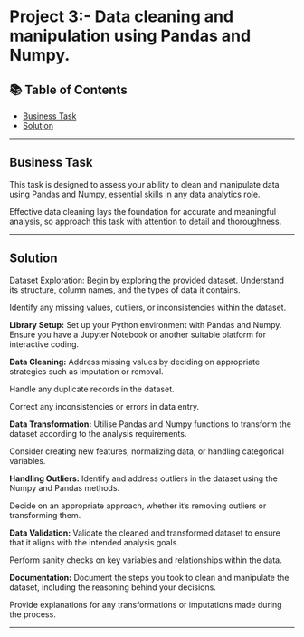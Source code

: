 # Project 3:- Data cleaning and manipulation using Pandas and Numpy.
## 📚 Table of Contents
- [Business Task](#business-task)
- [Solution](#solution)

***

## Business Task
This task is designed to assess your ability to clean and manipulate data using Pandas and Numpy, essential skills in any data analytics role. 

Effective data cleaning lays the foundation for accurate and meaningful analysis, so approach this task with attention to detail and thoroughness.


***

## Solution
Dataset Exploration:
Begin by exploring the provided dataset. Understand its structure, column names, and the types of data it contains.

Identify any missing values, outliers, or inconsistencies within the dataset.

**Library Setup:**
Set up your Python environment with Pandas and Numpy. Ensure you have a Jupyter Notebook or another suitable platform for interactive coding.

**Data Cleaning:**
Address missing values by deciding on appropriate strategies such as imputation or removal.

Handle any duplicate records in the dataset.

Correct any inconsistencies or errors in data entry.

**Data Transformation:**
Utilise Pandas and Numpy functions to transform the dataset according to the analysis requirements.

Consider creating new features, normalizing data, or handling categorical variables.

**Handling Outliers:**
Identify and address outliers in the dataset using the Numpy and Pandas methods.

Decide on an appropriate approach, whether it’s removing outliers or transforming them.

**Data Validation:**
Validate the cleaned and transformed dataset to ensure that it aligns with the intended analysis goals.

Perform sanity checks on key variables and relationships within the data.

**Documentation:**
Document the steps you took to clean and manipulate the dataset, including the reasoning behind your decisions.

Provide explanations for any transformations or imputations made during the process.



***



